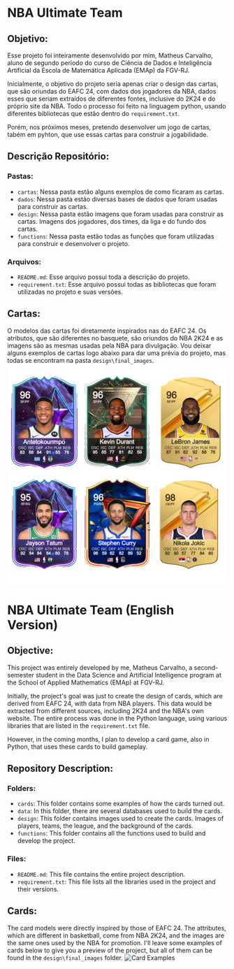# NBA Ultimate Team
## Objetivo:
Esse projeto foi inteiramente desenvolvido por mim, Matheus Carvalho, aluno de segundo período do curso de Ciência de Dados e Inteligência Artificial da Escola de Matemática Aplicada (EMAp) da FGV-RJ.

Inicialmente, o objetivo do projeto seria apenas criar o design das cartas, que são oriundas do EAFC 24, com dados dos jogadores da NBA, dados esses que seriam extraídos de diferentes fontes, inclusive do 2K24 e do próprio site da NBA. Todo o processo foi feito na linguagem python, usando diferentes bibliotecas que estão dentro do `requirement.txt`.

Porém, nos próximos meses, pretendo desenvolver um jogo de cartas, tabém em pyhton, que use essas cartas para construir a jogabilidade. 
## Descrição Repositório:
### Pastas:
- `cartas`: Nessa pasta estão alguns exemplos de como ficaram as cartas.
- `dados`: Nessa pasta estão diversas bases de dados que foram usadas para construir as cartas.
- `design`: Nessa pasta estão imagens que foram usadas para construir as cartas. Imagens dos jogadores, dos times, da liga e do fundo dos cartas. 
- `functions`: Nessa pasta estão todas as funções que foram utilizadas para construir e desenvolver o projeto. 
### Arquivos:
- `README.md`: Esse arquivo possui toda a descrição do projeto.
- `requirement.txt`: Esse arquivo possui todas as bibliotecas que foram utilizadas no projeto e suas versões. 
## Cartas:
O modelos das cartas foi diretamente inspirados nas do EAFC 24. Os atributos, que são diferentes no basquete, são oriundos do NBA 2K24 e as imagens são as mesmas usadas pela NBA para divulgação. Vou deixar alguns 
exemplos de cartas logo abaixo para dar uma prévia do projeto, mas todas se encontram na pasta `design\final_images`.
![Exemplos de Cartas](design/cards_images/exemplos.png)

# NBA Ultimate Team (English Version)
## Objective:
This project was entirely developed by me, Matheus Carvalho, a second-semester student in the Data Science and Artificial Intelligence program at the School of Applied Mathematics (EMAp) at FGV-RJ.

Initially, the project's goal was just to create the design of cards, which are derived from EAFC 24, with data from NBA players. This data would be extracted from different sources, including 2K24 and the NBA's own website. The entire process was done in the Python language, using various libraries that are listed in the `requirement.txt` file.

However, in the coming months, I plan to develop a card game, also in Python, that uses these cards to build gameplay.

## Repository Description:
### Folders:
- `cards`: This folder contains some examples of how the cards turned out.
- `data`: In this folder, there are several databases used to build the cards.
- `design`: This folder contains images used to create the cards. Images of players, teams, the league, and the background of the cards.
- `functions`: This folder contains all the functions used to build and develop the project.

### Files:
- `README.md`: This file contains the entire project description.
- `requirement.txt`: This file lists all the libraries used in the project and their versions.

## Cards:
The card models were directly inspired by those of EAFC 24. The attributes, which are different in basketball, come from NBA 2K24, and the images are the same ones used by the NBA for promotion. I'll leave some examples of cards below to give you a preview of the project, but all of them can be found in the `design\final_images` folder.
![Card Examples](design/cards_images/examples.png)
